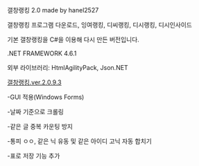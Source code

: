 갤창랭킹 2.0 made by hanel2527

갤창랭킹 프로그램 다운로드, 잉여랭킹, 디씨랭킹, 디시랭킹, 디시인사이드

기본 갤창랭킹을 C#을 이용해 다시 만든 버전입니다.

.NET FRAMEWORK 4.6.1

외부 라이브러리: HtmlAgilityPack, Json.NET


<a href='https://github.com/hanel2527/dcinisde-crawler.ver.2/releases/download/v2.0.9.3/gallchangranking.ver.2.0.9.3.zip'>갤창랭킹.ver.2.0.9.3</a>

-GUI 적용(Windows Forms)

-날짜 기준으로 크롤링

-같은 글 중복 카운팅 방지

-통피 ㅇㅇ, 같은 닉 유동 및 같은 아이디 고닉 자동 합치기

-표로 저장 기능 추가